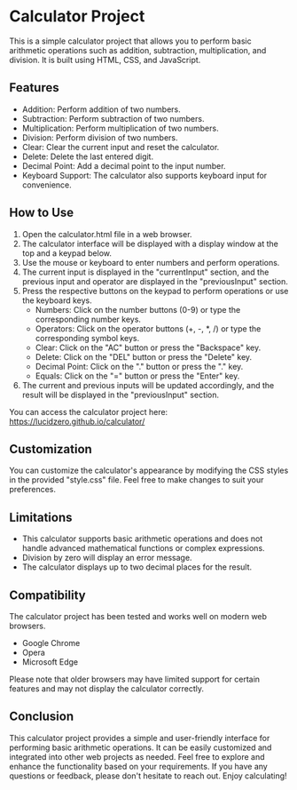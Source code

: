 # Calculator Project

This is a simple calculator project that allows you to perform basic arithmetic operations such as addition, subtraction, multiplication, and division. It is built using HTML, CSS, and JavaScript.

## Features

- Addition: Perform addition of two numbers.
- Subtraction: Perform subtraction of two numbers.
- Multiplication: Perform multiplication of two numbers.
- Division: Perform division of two numbers.
- Clear: Clear the current input and reset the calculator.
- Delete: Delete the last entered digit.
- Decimal Point: Add a decimal point to the input number.
- Keyboard Support: The calculator also supports keyboard input for convenience.

## How to Use

1. Open the calculator.html file in a web browser.
2. The calculator interface will be displayed with a display window at the top and a keypad below.
3. Use the mouse or keyboard to enter numbers and perform operations.
4. The current input is displayed in the "currentInput" section, and the previous input and operator are displayed in the "previousInput" section.
5. Press the respective buttons on the keypad to perform operations or use the keyboard keys.
   - Numbers: Click on the number buttons (0-9) or type the corresponding number keys.
   - Operators: Click on the operator buttons (+, -, *, /) or type the corresponding symbol keys.
   - Clear: Click on the "AC" button or press the "Backspace" key.
   - Delete: Click on the "DEL" button or press the "Delete" key.
   - Decimal Point: Click on the "." button or press the "." key.
   - Equals: Click on the "=" button or press the "Enter" key.
6. The current and previous inputs will be updated accordingly, and the result will be displayed in the "previousInput" section.

You can access the calculator project here: https://lucidzero.github.io/calculator/

## Customization

You can customize the calculator's appearance by modifying the CSS styles in the provided "style.css" file. Feel free to make changes to suit your preferences.

## Limitations

- This calculator supports basic arithmetic operations and does not handle advanced mathematical functions or complex expressions.
- Division by zero will display an error message.
- The calculator displays up to two decimal places for the result.

## Compatibility

The calculator project has been tested and works well on modern web browsers.

- Google Chrome
- Opera
- Microsoft Edge

Please note that older browsers may have limited support for certain features and may not display the calculator correctly.

## Conclusion

This calculator project provides a simple and user-friendly interface for performing basic arithmetic operations. It can be easily customized and integrated into other web projects as needed. Feel free to explore and enhance the functionality based on your requirements. If you have any questions or feedback, please don't hesitate to reach out. Enjoy calculating!
